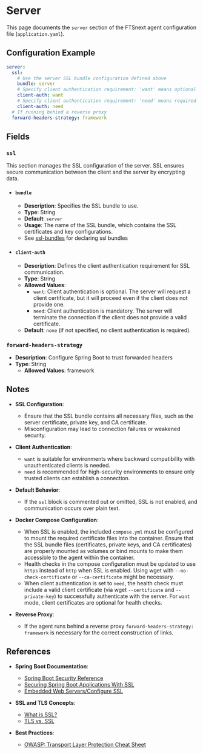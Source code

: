 # Server <Badge type="tip" text="All Agents" /> <Badge type="tip" text="Optional" /> <Badge type="warning" text="Since 5.0" />

This page documents the `server` section of the FTSnext agent configuration file
(`application.yaml`).

## Configuration Example

```yaml
server:
  ssl:
    # Use the server SSL bundle configuration defined above
    bundle: server
    # Specify client authentication requirement: 'want' means optional
    client-auth: want
    # Specify client authentication requirement: 'need' means required
    client-auth: need
  # If running behind a reverse proxy
  forward-headers-strategy: framework
```

## Fields

### `ssl` <Badge type="warning" text="Since 5.0" />

This section manages the SSL configuration of the server. SSL ensures secure communication between
the client and the server by encrypting data.

* #### `bundle` <Badge type="warning" text="Since 5.0" />
  * **Description**: Specifies the SSL bundle to use.
  * **Type**: String
  * **Default**: `server`
  * **Usage**: The name of the SSL bundle, which contains the SSL certificates and key
    configurations.
  * See [ssl-bundles](./ssl-bundles) for declaring ssl bundles

* #### `client-auth` <Badge type="warning" text="Since 5.0" />
  * **Description**: Defines the client authentication requirement for SSL communication.
  * **Type**: String
  * **Allowed Values**:
    - `want`: Client authentication is optional. The server will request a client certificate,
      but it will proceed even if the client does not provide one.
    - `need`: Client authentication is mandatory. The server will terminate the connection if
      the client does not provide a valid certificate.
  * **Default**: `none` (if not specified, no client authentication is required).

### `forward-headers-strategy`  <Badge type="warning" text="Since 5.0" />
* **Description**: Configure Spring Boot to trust forwarded headers
* **Type**: String
  * **Allowed Values**: framework


## Notes

* **SSL Configuration**:
  * Ensure that the SSL bundle contains all necessary files, such as the server certificate,
    private key, and CA certificate.
  * Misconfiguration may lead to connection failures or weakened security.

* **Client Authentication**:
  * `want` is suitable for environments where backward compatibility with unauthenticated clients
    is needed.
  * `need` is recommended for high-security environments to ensure only trusted clients can
    establish a connection.

* **Default Behavior**:
  * If the `ssl` block is commented out or omitted, SSL is not enabled, and communication occurs
    over plain text.

* **Docker Compose Configuration**:
  * When SSL is enabled, the included `compose.yml` must be configured to mount the required
    certificate files into the container. Ensure that the SSL bundle files (certificates, private
    keys, and CA certificates) are properly mounted as volumes or bind mounts to make them
    accessible to the agent within the container.
  * Health checks in the compose configuration must be updated to use `https` instead of `http` when
    SSL is enabled. Using wget with `--no-check-certificate` or `--ca-certificate` might be
    necessary.
  * When client authentication is set to `need`, the health check must include a valid client
    certificate (via wget `--certificate` and `--private-key`) to successfully authenticate with the
    server. For `want` mode, client certificates are optional for health checks.

* **Reverse Proxy**:
  * If the agent runs behind a reverse proxy `forward-headers-strategy: framework` is necessary for 
    the correct construction of links. 


## References

* **Spring Boot Documentation**:
  * [Spring Boot Security Reference](https://docs.spring.io/spring-security/site/docs/current/reference/html5/)
  * [Securing Spring Boot Applications With SSL](https://spring.io/blog/2023/06/07/securing-spring-boot-applications-with-ssl)
  * [Embedded Web Servers/Configure SSL](https://docs.spring.io/spring-boot/how-to/webserver.html#howto.webserver.configure-ssl)

* **SSL and TLS Concepts**:
  * [What is SSL?](https://www.ssl.com/faqs/what-is-ssl/)
  * [TLS vs. SSL](https://www.cloudflare.com/learning/ssl/what-is-ssl/)

* **Best Practices**:
  * [OWASP: Transport Layer Protection Cheat Sheet](https://cheatsheetseries.owasp.org/cheatsheets/Transport_Layer_Protection_Cheat_Sheet.html)
